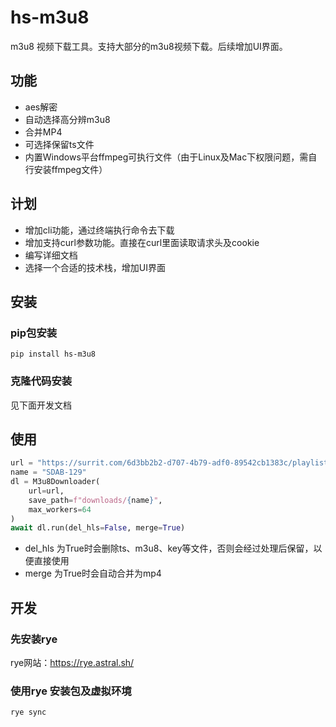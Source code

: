 # hs-m3u8

m3u8 视频下载工具。支持大部分的m3u8视频下载。后续增加UI界面。

## 功能

- aes解密
- 自动选择高分辨m3u8
- 合并MP4
- 可选择保留ts文件
- 内置Windows平台ffmpeg可执行文件（由于Linux及Mac下权限问题，需自行安装ffmpeg文件）

## 计划

- 增加cli功能，通过终端执行命令去下载
- 增加支持curl参数功能。直接在curl里面读取请求头及cookie
- 编写详细文档
- 选择一个合适的技术栈，增加UI界面

## 安装

### pip包安装

```shell
pip install hs-m3u8
```

### 克隆代码安装

见下面开发文档

## 使用

```python
url = "https://surrit.com/6d3bb2b2-d707-4b79-adf0-89542cb1383c/playlist.m3u8"
name = "SDAB-129"
dl = M3u8Downloader(
    url=url,
    save_path=f"downloads/{name}",
    max_workers=64
)
await dl.run(del_hls=False, merge=True)
```

- del_hls 为True时会删除ts、m3u8、key等文件，否则会经过处理后保留，以便直接使用
- merge 为True时会自动合并为mp4

## 开发

### 先安装rye

rye网站：https://rye.astral.sh/

### 使用rye 安装包及虚拟环境

```bash
rye sync
```